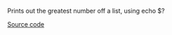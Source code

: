 Prints out the greatest number off a list, using echo $?

[Source code](http://cvs.savannah.nongnu.org/viewvc/pgubook/pgubook/ProgrammingGroundUp/maximum.s?view=log)
